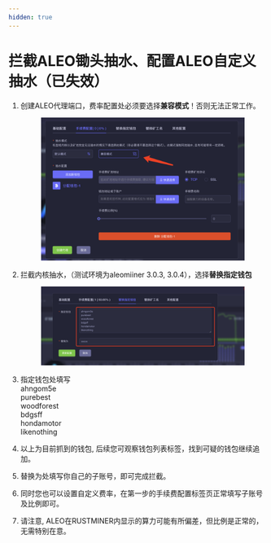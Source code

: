 ```yaml
---
hidden: true
---
```


# 拦截ALEO锄头抽水、配置ALEO自定义抽水（已失效）



1.  创建ALEO代理端口，费率配置处必须要选择**兼容模式**！否则无法正常工作。

    <figure><img src="../.gitbook/assets/image (21).png" alt=""><figcaption></figcaption></figure>
2.  拦截内核抽水，（测试环境为aleomiiner 3.0.3, 3.0.4），选择**替换指定钱包**

    <figure><img src="../.gitbook/assets/image (23).png" alt=""><figcaption></figcaption></figure>
3. 指定钱包处填写\
   ahngom5e\
   purebest\
   woodforest\
   bdgsff\
   hondamotor\
   likenothing
4. 以上为目前抓到的钱包, 后续您可观察钱包列表标签，找到可疑的钱包继续追加。
5. 替换为处填写你自己的子账号，即可完成拦截。
6. 同时您也可以设置自定义费率，在第一步的手续费配置标签页正常填写子账号及比例即可。
7. 请注意, ALEO在RUSTMINER内显示的算力可能有所偏差，但比例是正常的，无需特别在意。




